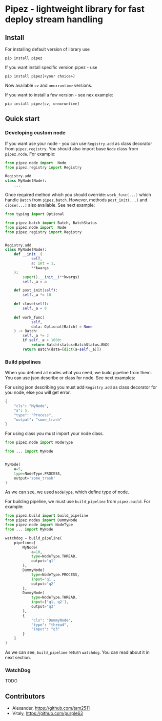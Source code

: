 # Pipez - lightweight library for fast deploy stream handling

## Install

For installing default version of library use

```
pip install pipez
```

If you want install specific version pipez - use

```
pip install pipez[<your choice>]
```

Now available `cv` and `onnxruntime` versions.

If you want to install a few version - see nex example:

```
pip install pipez[cv, onnxruntime]
```


## Quick start

### Developing custom node

If you want use your node - you can use `Registry.add` as class decorator
from `pipez.registry`. You should also import base `Node`
class from `pipez.node`. For example:

```python
from pipez.node import  Node
from pipez.registry import Registry

Registry.add
class MyNode(Node):
    ...
```

Once required method which you should override: `work_func(...)` which
handle `Batch` from `pipez.batch`. However, methods
`post_init(...)` and `close(...)` also available. See next example:

```python
from typing import Optional

from pipez.batch import Batch, BatchStatus
from pipez.node import  Node
from pipez.registry import Registry


Registry.add
class MyNode(Node):
    def __init__(
            self,
            a: int = 1,
            **kwargs
    ):
        super().__init__(**kwargs)
        self._a = a

    def post_init(self):
        self._a *= 10

    def close(self):
        self._a = 0
    
    def work_func(
            self,
            data: Optional[Batch] = None
    ) -> Batch:
        self._a *= 2
        if self._a > 1000:
            return Batch(status=BatchStatus.END)
        return Batch(data=[dict(a=self._a)])
```

### Build pipelines

When you defined all nodes what you need, we build pipeline from them.
You can use json describe or class for node. See next examples:

For using json describing you must add `Registry.add` as class decorator
for you node, else you will get error.
```python
{
    "cls": "MyNode",
    "a": 5,
    "type": "Process",
    "output": "some_trash"
}
```

For using class you must import your node class.
```python
from pipez.node import NodeType

from ... import MyNode


MyNode(
    a=5,
    type=NodeType.PROCESS,
    output='some_trash'
)
```

As we can see, we used `NodeType`, which define type of node.

For building pipeline, we must use `build_pipeline` from `pipez.build`.
For example:

```python
from pipez.build import build_pipeline
from pipez.nodes import DummyNode
from pipez.node import NodeType
from ... import MyNode

watchdog = build_pipeline(
    pipeline=[
        MyNode(
            a=10,
            type=NodeType.THREAD,
            output='q1'
        ),
        DummyNode(
            type=NodeType.PROCESS,
            input='q1',
            output='q2'
        ),
        DummyNode(
            type=NodeType.THREAD,
            input=['q1, q2'],
            output='q3'
        ),
        {
            "cls": "DummyNode",
            "type": "thread",
            "input": "q3"
        }
    ]
)
```

As we can see, `build_pipeline` return `watchdog`.
You can read about it in next section.


### WatchDog

TODO

## Сontributors

- Alexander, https://github.com/tam2511
- Vitaly, https://github.com/purple63

